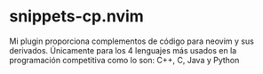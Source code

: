 # snippets-cp.nvim

Mi plugin proporciona complementos de código para neovim y sus derivados. Únicamente para los 4 lenguajes más usados en la programación competitiva como lo son: C++, C, Java y Python
